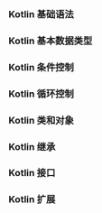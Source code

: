 ### Kotlin 基础语法
### Kotlin 基本数据类型
### Kotlin 条件控制
### Kotlin 循环控制
### Kotlin 类和对象
### Kotlin 继承
### Kotlin 接口
### Kotlin 扩展
